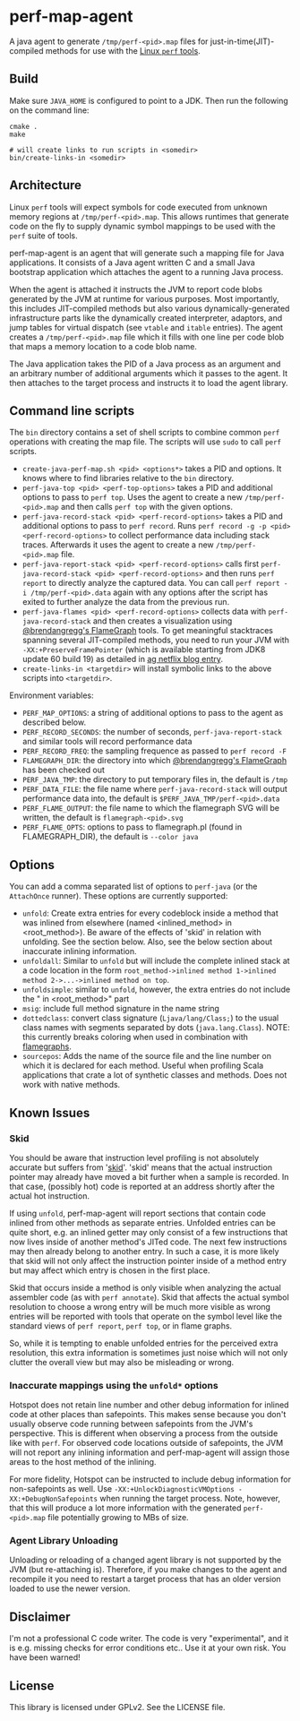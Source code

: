 # perf-map-agent

A java agent to generate `/tmp/perf-<pid>.map` files for just-in-time(JIT)-compiled methods for use with the [Linux `perf` tools](https://perf.wiki.kernel.org/index.php/Main_Page).

## Build

Make sure `JAVA_HOME` is configured to point to a JDK. Then run the following on the command line:

    cmake .
    make

    # will create links to run scripts in <somedir>
    bin/create-links-in <somedir>

## Architecture

Linux `perf` tools will expect symbols for code executed from unknown memory regions at `/tmp/perf-<pid>.map`. This allows runtimes that
generate code on the fly to supply dynamic symbol mappings to be used with the `perf` suite of tools.

perf-map-agent is an agent that will generate such a mapping file for Java applications. It consists of a Java agent written C and a small
Java bootstrap application which attaches the agent to a running Java process.

When the agent is attached it instructs the JVM to report code blobs generated by the JVM at runtime for various purposes. Most importantly,
this includes JIT-compiled methods but also various dynamically-generated infrastructure parts like the dynamically created interpreter, 
adaptors, and jump tables for virtual dispatch (see `vtable` and `itable` entries). The agent creates a `/tmp/perf-<pid>.map` file which
it fills with one line per code blob that maps a memory location to a code blob name.

The Java application takes the PID of a Java process as an argument and an arbitrary number of additional arguments which it passes to the agent.
It then attaches to the target process and instructs it to load the agent library.

## Command line scripts

The `bin` directory contains a set of shell scripts to combine common `perf` operations with creating the map file. The scripts will
use `sudo` to call `perf` scripts.

 - `create-java-perf-map.sh <pid> <options*>` takes a PID and options. It knows where to find libraries relative to the `bin` directory.
 - `perf-java-top <pid> <perf-top-options>` takes a PID and additional options to pass to `perf top`. Uses the agent to create a new
    `/tmp/perf-<pid>.map` and then calls `perf top` with the given options.
 - `perf-java-record-stack <pid> <perf-record-options>` takes a PID and additional options to pass to `perf record`. Runs
   `perf record -g -p <pid> <perf-record-options>` to collect performance data including stack traces. Afterwards it uses the agent to create a
   new `/tmp/perf-<pid>.map` file.
 - `perf-java-report-stack <pid> <perf-record-options>` calls first `perf-java-record-stack <pid> <perf-record-options>` and then runs
   `perf report` to directly analyze the captured data. You can call `perf report -i /tmp/perf-<pid>.data` again with any options after the
   script has exited to further analyze the data from the previous run.
 - `perf-java-flames <pid> <perf-record-options>` collects data with `perf-java-record-stack` and then creates a visualization
   using [@brendangregg's FlameGraph](https://github.com/brendangregg/FlameGraph) tools. To get meaningful stacktraces spanning several JIT-compiled methods,
   you need to run your JVM with `-XX:+PreserveFramePointer` (which is available starting from JDK8 update 60 build 19) as detailed
   in [ag netflix blog entry](http://techblog.netflix.com/2015/07/java-in-flames.html).
 - `create-links-in <targetdir>` will install symbolic links to the above scripts into `<targetdir>`.

Environment variables:

 - `PERF_MAP_OPTIONS`: a string of additional options to pass to the agent as described below.
 - `PERF_RECORD_SECONDS`: the number of seconds, `perf-java-report-stack` and similar tools will record performance data
 - `PERF_RECORD_FREQ`: the sampling frequence as passed to `perf record -F`
 - `FLAMEGRAPH_DIR`: the directory into which [@brendangregg's FlameGraph](https://github.com/brendangregg/FlameGraph) has been checked out
 - `PERF_JAVA_TMP`: the directory to put temporary files in, the default is `/tmp`
 - `PERF_DATA_FILE`: the file name where `perf-java-record-stack` will output performance data into, the default is `$PERF_JAVA_TMP/perf-<pid>.data`
 - `PERF_FLAME_OUTPUT`: the file name to which the flamegraph SVG will be written, the default is `flamegraph-<pid>.svg`
 - `PERF_FLAME_OPTS`: options to pass to flamegraph.pl (found in FLAMEGRAPH_DIR), the default is  `--color java`

## Options

You can add a comma separated list of options to `perf-java` (or the `AttachOnce` runner). These options are currently supported:

 - `unfold`: Create extra entries for every codeblock inside a method that was inlined from elsewhere
    (named &lt;inlined_method&gt; in &lt;root_method&gt;). Be aware of the effects of 'skid' in relation with unfolding.
    See the section below. Also, see the below section about inaccurate inlining information.
 - `unfoldall`: Similar to `unfold` but will include the complete inlined stack at a code location in the form
    `root_method->inlined method 1->inlined method 2->...->inlined method on top`.
 - `unfoldsimple`: similar to `unfold`, however, the extra entries do not include the " in &lt;root_method&gt;" part
 - `msig`: include full method signature in the name string
 - `dottedclass`: convert class signature (`Ljava/lang/Class;`) to the usual class names with segments separated by dots
   (`java.lang.Class`). NOTE: this currently breaks coloring when used in combination with [flamegraphs](https://github.com/brendangregg/FlameGraph).
 - `sourcepos`: Adds the name of the source file and the line number on which it is declared for each method. Useful
   when profiling Scala applications that crate a lot of synthetic classes and methods. Does not work with native methods.

## Known Issues

### Skid

You should be aware that instruction level profiling is not absolutely accurate but suffers from
'[skid](http://www.spinics.net/lists/linux-perf-users/msg02157.html)'. 'skid' means that the actual instruction
pointer may already have moved a bit further when a sample is recorded. In that case, (possibly hot) code is reported at
an address shortly after the actual hot instruction.

If using `unfold`, perf-map-agent will report sections that contain code inlined from other methods as separate entries.
Unfolded entries can be quite short, e.g. an inlined getter may only consist of a few instructions that now lives inside of another
method's JITed code. The next few instructions may then already belong to another entry. In such a case, it is more likely that skid
will not only affect the instruction pointer inside of a method entry but may affect which entry is chosen in the first place.

Skid that occurs inside a method is only visible when analyzing the actual assembler code (as with `perf annotate`). Skid that
affects the actual symbol resolution to choose a wrong entry will be much more visible as wrong entries will be reported with
tools that operate on the symbol level like the standard views of `perf report`, `perf top`, or in flame graphs.

So, while it is tempting to enable unfolded entries for the perceived extra resolution, this extra information is sometimes just noise
which will not only clutter the overall view but may also be misleading or wrong.

### Inaccurate mappings using the `unfold*` options

Hotspot does not retain line number and other debug information for inlined code at other places than safepoints. This
makes sense because you don't usually observe code running between safepoints from the JVM's perspective. This is different
when observing a process from the outside like with `perf`. For observed code locations outside of safepoints, the JVM will
not report any inlining information and perf-map-agent will assign those areas to the host method of the inlining.

For more fidelity, Hotspot can be instructed to include debug information for non-safepoints as well. Use
`-XX:+UnlockDiagnosticVMOptions -XX:+DebugNonSafepoints` when running the target process. Note, however, that this will
produce a lot more information with the generated `perf-<pid>.map` file potentially growing to MBs of size.

### Agent Library Unloading

Unloading or reloading of a changed agent library is not supported by the JVM (but re-attaching is). Therefore, if you make changes to the
agent and recompile it you need to restart a target process that has an older version loaded to use the newer version.

## Disclaimer

I'm not a professional C code writer. The code is very "experimental", and it is e.g. missing checks for error conditions etc.. Use it at your own risk. You have been warned!

## License

This library is licensed under GPLv2. See the LICENSE file.


